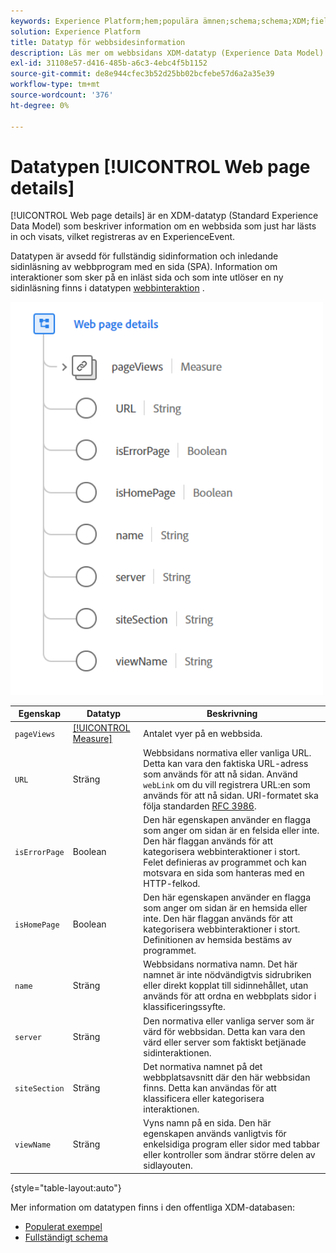 ```yaml
---
keywords: Experience Platform;hem;populära ämnen;schema;schema;XDM;fields;schemas;Schemas;Webbsidesinformation;datatyp;datatyp;webbsida
solution: Experience Platform
title: Datatyp för webbsidesinformation
description: Läs mer om webbsidans XDM-datatyp (Experience Data Model).
exl-id: 31108e57-d416-485b-a6c3-4ebc4f5b1152
source-git-commit: de8e944cfec3b52d25bb02bcfebe57d6a2a35e39
workflow-type: tm+mt
source-wordcount: '376'
ht-degree: 0%

---
```


# Datatypen [!UICONTROL Web page details]

[!UICONTROL Web page details] är en XDM-datatyp (Standard Experience Data Model) som beskriver information om en webbsida som just har lästs in och visats, vilket registreras av en ExperienceEvent.

Datatypen är avsedd för fullständig sidinformation och inledande sidinläsning av webbprogram med en sida (SPA). Information om interaktioner som sker på en inläst sida och som inte utlöser en ny sidinläsning finns i datatypen [webbinteraktion](./web-interaction.md) .

<img src="../images/data-types/web-page-details.PNG" width="500" /><br />

| Egenskap | Datatyp | Beskrivning |
| --- | --- | --- |
| `pageViews` | [[!UICONTROL Measure]](./measure.md) | Antalet vyer på en webbsida. |
| `URL` | Sträng | Webbsidans normativa eller vanliga URL. Detta kan vara den faktiska URL-adress som används för att nå sidan. Använd `webLink` om du vill registrera URL:en som används för att nå sidan. URI-formatet ska följa standarden [RFC 3986](https://tools.ietf.org/html/rfc3986). |
| `isErrorPage` | Boolean | Den här egenskapen använder en flagga som anger om sidan är en felsida eller inte. Den här flaggan används för att kategorisera webbinteraktioner i stort. Felet definieras av programmet och kan motsvara en sida som hanteras med en HTTP-felkod. |
| `isHomePage` | Boolean | Den här egenskapen använder en flagga som anger om sidan är en hemsida eller inte. Den här flaggan används för att kategorisera webbinteraktioner i stort. Definitionen av hemsida bestäms av programmet. |
| `name` | Sträng | Webbsidans normativa namn. Det här namnet är inte nödvändigtvis sidrubriken eller direkt kopplat till sidinnehållet, utan används för att ordna en webbplats sidor i klassificeringssyfte. |
| `server` | Sträng | Den normativa eller vanliga server som är värd för webbsidan. Detta kan vara den värd eller server som faktiskt betjänade sidinteraktionen. |
| `siteSection` | Sträng | Det normativa namnet på det webbplatsavsnitt där den här webbsidan finns. Detta kan användas för att klassificera eller kategorisera interaktionen. |
| `viewName` | Sträng | Vyns namn på en sida. Den här egenskapen används vanligtvis för enkelsidiga program eller sidor med tabbar eller kontroller som ändrar större delen av sidlayouten. |

{style="table-layout:auto"}

Mer information om datatypen finns i den offentliga XDM-databasen:

* [Populerat exempel](https://github.com/adobe/xdm/blob/master/components/datatypes/deprecated/webpagedetails.example.2.json)
* [Fullständigt schema](https://github.com/adobe/xdm/blob/master/components/datatypes/deprecated/webpagedetails.schema.json)
